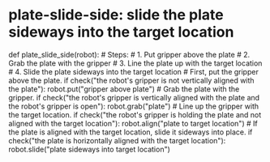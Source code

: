 # plate-slide-side: slide the plate sideways into the target location
def plate_slide_side(robot):
    # Steps:
    #  1. Put gripper above the plate
    #  2. Grab the plate with the gripper
    #  3. Line the plate up with the target location
    #  4. Slide the plate sideways into the target location
    # First, put the gripper above the plate.
    if check("the robot's gripper is not vertically aligned with the plate"):
        robot.put("gripper above plate")
    # Grab the plate with the gripper.
    if check("the robot's gripper is vertically aligned with the plate and the robot's gripper is open"):
        robot.grab("plate")
    # Line up the gripper with the target location.
    if check("the robot's gripper is holding the plate and not aligned with the target location"):
        robot.align("plate to target location")
    # If the plate is aligned with the target location, slide it sideways into place.
    if check("the plate is horizontally aligned with the target location"):
        robot.slide("plate sideways into target location")